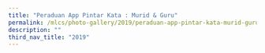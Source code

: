 ```yaml
---
title: "Peraduan App Pintar Kata : Murid & Guru"
permalink: /mlcs/photo-gallery/2019/peraduan-app-pintar-kata-murid-guru/
description: ""
third_nav_title: "2019"
---
```

